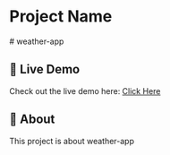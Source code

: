 # Project Name
﻿# weather-app

## 🚀 Live Demo
Check out the live demo here: [Click Here](https://weather-app-seven-snowy-99.vercel.app/)

## 📖 About
This project is about weather-app


